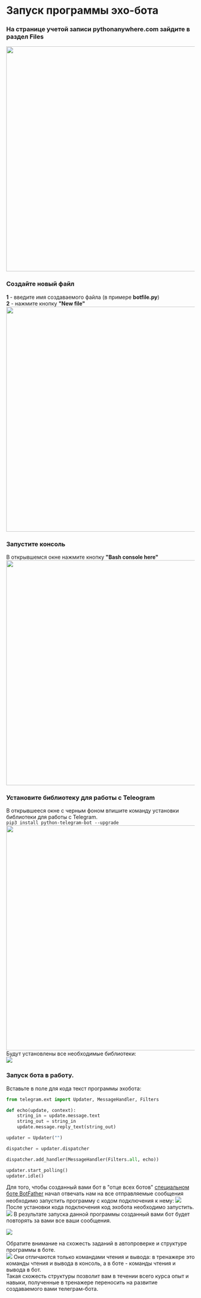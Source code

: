 # Запуск программы эхо-бота
### На странице учетой записи pythonanywhere.com зайдите в раздел Files
<img src = "img/pythonanywhere5.jpg" height=600>  

### Создайте новый файл
**1** - введите имя создаваемого файла (в примере **botfile.py**)  
**2** - нажмите кнопку **"New file"**
<img src = "img/pythonanywhere6.jpg" height=600>  

### Запустите консоль
В открывшемся окне нажмите кнопку **"Bash console here"**
<img src = "img/pythonanywhere7.jpg" height=600>  

### Установите библиотеку для работы с Teleogram
В открывшееся окне с черным фоном впишите команду установки библиотеки для работы с Telegram.  
`pip3 install python-telegram-bot --upgrade `
<img src = "img/pythonanywhere03.jpg" height=600>  
Будут установлены все необходимые библиотеки:  
<img src = "img/pythonanywhere04_02.jpg" >  

### Запуск бота в работу.
Вставьте в поле для кода текст программы эхобота:  
```py
from telegram.ext import Updater, MessageHandler, Filters

def echo(update, context):
    string_in = update.message.text
    string_out = string_in
    update.message.reply_text(string_out)

updater = Updater("")

dispatcher = updater.dispatcher

dispatcher.add_handler(MessageHandler(Filters.all, echo))

updater.start_polling()
updater.idle()
```
Для того, чтобы созданный вами бот в "отце всех ботов"  <a href = "https://web.telegram.org/z/#93372553" target = "_blank">специальном боте BotFather</a> начал отвечать нам на все отправляемые сообщения необходимо запустить программу с кодом подключения к нему:
<img src = "./img/pythonanywhere10.jpg">
После установки кода подключения код эхобота необходимо запустить.
<img src = "./img/pythonanywhere11.jpg">
В результате запуска данной программы созданный вами бот будет повторять за вами все ваши сообщения.  
  
<img src = "./img/echo_bot.gif">  
  
Обратите внимание на схожесть заданий в автопроверке и структуре программы в боте.  
<img src = "./img/pythonanywhere13.jpg">
Они отличаются только командами чтения и вывода: в тренажере это команды чтения и вывода в консоль, а в боте - команды чтения и вывода в бот.  
Такая схожесть структуры позволит вам в течении всего курса опыт и навыки, полученные в тренажере  переносить на развитие создаваемого вами телеграм-бота.  